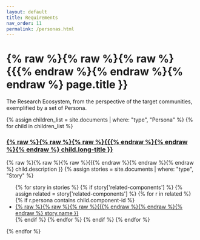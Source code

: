 ```yaml
---
layout: default
title: Requirements
nav_order: 11
permalink: /personas.html
---
```


# {% raw %}{% raw %}{% raw %}{{{% endraw %}{% endraw %}{% endraw %} page.title }}

The Research Ecosystem, from the perspective of the target communities, exemplified by a set of Persona.

{% assign children_list = site.documents | where: "type", "Persona" %}
{% for child in children_list %}
### <a href="{% raw %}{% raw %}{% raw %}{{{% endraw %}{% endraw %}{% endraw %} child.url | absolute_url }}">{% raw %}{% raw %}{% raw %}{{{% endraw %}{% endraw %}{% endraw %} child.long-title }}</a>
{% raw %}{% raw %}{% raw %}{{{% endraw %}{% endraw %}{% endraw %} child.description }}
{% assign stories = site.documents | where: "type", "Story" %}
<ul>
{% for story in stories %}
{% if story['related-components'] %}
{% assign related = story['related-components'] %}
{% for r in related %} 
  {% if r.persona contains child.component-id %}
<li> <a href="{% raw %}{% raw %}{% raw %}{{{% endraw %}{% endraw %}{% endraw %} story.url | absolute_url }}">{% raw %}{% raw %}{% raw %}{{{% endraw %}{% endraw %}{% endraw %} story.name }}</a></li>
  {% endif %}
{% endfor %}
{% endif %}
{% endfor %}
</ul>
{% endfor %}
